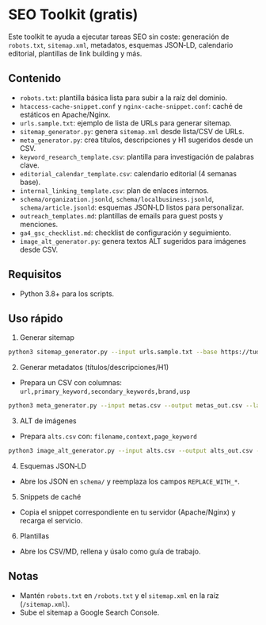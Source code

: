 # SEO Toolkit (gratis)

Este toolkit te ayuda a ejecutar tareas SEO sin coste: generación de `robots.txt`, `sitemap.xml`, metadatos, esquemas JSON‑LD, calendario editorial, plantillas de link building y más.

## Contenido
- `robots.txt`: plantilla básica lista para subir a la raíz del dominio.
- `htaccess-cache-snippet.conf` y `nginx-cache-snippet.conf`: caché de estáticos en Apache/Nginx.
- `urls.sample.txt`: ejemplo de lista de URLs para generar sitemap.
- `sitemap_generator.py`: genera `sitemap.xml` desde lista/CSV de URLs.
- `meta_generator.py`: crea títulos, descripciones y H1 sugeridos desde un CSV.
- `keyword_research_template.csv`: plantilla para investigación de palabras clave.
- `editorial_calendar_template.csv`: calendario editorial (4 semanas base).
- `internal_linking_template.csv`: plan de enlaces internos.
- `schema/organization.jsonld`, `schema/localbusiness.jsonld`, `schema/article.jsonld`: esquemas JSON‑LD listos para personalizar.
- `outreach_templates.md`: plantillas de emails para guest posts y menciones.
- `ga4_gsc_checklist.md`: checklist de configuración y seguimiento.
- `image_alt_generator.py`: genera textos ALT sugeridos para imágenes desde CSV.

## Requisitos
- Python 3.8+ para los scripts.

## Uso rápido
1) Generar sitemap
```bash
python3 sitemap_generator.py --input urls.sample.txt --base https://tudominio.com --output sitemap.xml
```

2) Generar metadatos (títulos/descripciones/H1)
- Prepara un CSV con columnas: `url,primary_keyword,secondary_keywords,brand,usp`
```bash
python3 meta_generator.py --input metas.csv --output metas_out.csv --lang es
```

3) ALT de imágenes
- Prepara `alts.csv` con: `filename,context,page_keyword`
```bash
python3 image_alt_generator.py --input alts.csv --output alts_out.csv --lang es
```

4) Esquemas JSON‑LD
- Abre los JSON en `schema/` y reemplaza los campos `REPLACE_WITH_*`.

5) Snippets de caché
- Copia el snippet correspondiente en tu servidor (Apache/Nginx) y recarga el servicio.

6) Plantillas
- Abre los CSV/MD, rellena y úsalo como guía de trabajo.

## Notas
- Mantén `robots.txt` en `/robots.txt` y el `sitemap.xml` en la raíz (`/sitemap.xml`).
- Sube el sitemap a Google Search Console.